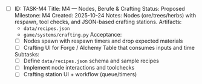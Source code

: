 - [ ] ID: TASK-M4
  Title: M4 — Nodes, Berufe & Crafting
  Status: Proposed
  Milestone: M4
  Created: 2025-10-24
  Notes: Nodes (ore/trees/herbs) with respawn, tool checks, and JSON-based crafting stations.
  Artifacts:
  - `data/recipes.json`
  - `game/systems/crafting.py`
  Acceptance:
  - [ ] Nodes spawn with respawn timers and drop expected materials
  - [ ] Crafting UI for Forge / Alchemy Table that consumes inputs and time

  Subtasks:
  - [ ] Define `data/recipes.json` schema and sample recipes
  - [ ] Implement node interactions and toolchecks
  - [ ] Crafting station UI + workflow (queue/timers)
